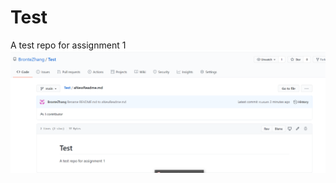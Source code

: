 # Test
A test repo for assignment 1 
![screenshot of assignment 1 result create TEST repo and add aNewReadme.md](ass1_1.png)

